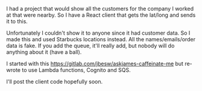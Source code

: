 I had a project that would show all the customers for the company I worked at that were nearby.  So I have a React client that gets the lat/long and sends it to this.

Unfortunately I couldn't show it to anyone since it had customer data.  So I made this and used Starbucks locations instead.  All the names/emails/order data is fake.   If you add the queue, it'll really add, but nobody will do anything about it (have a ball).

I started with this https://gitlab.com/jbesw/askjames-caffeinate-me but re-wrote to use Lambda functions, Cognito and SQS.

I'll post the client code hopefully soon.